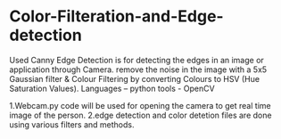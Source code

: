 # Color-Filteration-and-Edge-detection
Used Canny Edge Detection is for detecting the edges in an image or application through Camera.
remove the noise in the image with a 5x5 Gaussian filter & Colour Filtering by converting Colours
to HSV (Hue Saturation Values). Languages – python tools - OpenCV

1.Webcam.py code will be used for opening the camera to get real time image of the person.
2.edge detection and color detetion files are done using various filters and methods.
